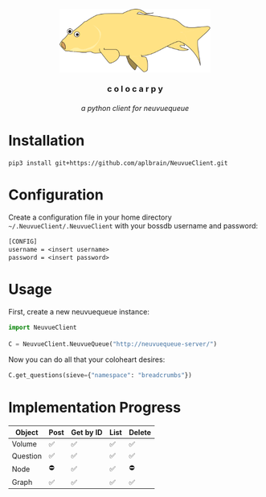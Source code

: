 <p align=center><img align=center src='colocarpy.svg' width=300 /></p>
<h3 align=center>c o l o c a r p y</h3>
<h6 align=center>a python client for neuvuequeue</h6>

# Installation

```shell
pip3 install git+https://github.com/aplbrain/NeuvueClient.git
```

# Configuration

Create a configuration file in your home directory `~/.NeuvueClient/.NeuvueClient` with your bossdb username and password:

```
[CONFIG]
username = <insert username>
password = <insert password>
```

# Usage

First, create a new neuvuequeue instance:

```python
import NeuvueClient

C = NeuvueClient.NeuvueQueue("http://neuvuequeue-server/")
```

Now you can do all that your coloheart desires:

```python
C.get_questions(sieve={"namespace": "breadcrumbs"})
```

# Implementation Progress

| Object   | Post | Get by ID | List | Delete |
|----------|------|-----------|------|--------|
| Volume   | ✅ | ✅ | ✅ | ✅ |
| Question | ✅ | ✅ | ✅ | ✅ |
| Node     | ⛔ | ✅ | ✅ | ⛔ |
| Graph    | ✅ | ✅ | ✅ | ✅ |
